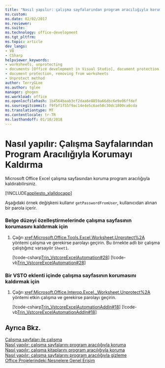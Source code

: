 ```yaml
---
title: "Nasıl yapılır: çalışma sayfalarından program aracılığıyla korumayı kaldırma | Microsoft Docs"
ms.custom: 
ms.date: 02/02/2017
ms.reviewer: 
ms.suite: 
ms.technology: office-development
ms.tgt_pltfrm: 
ms.topic: article
dev_langs:
- VB
- CSharp
helpviewer_keywords:
- worksheets, unprotecting
- documents [Office development in Visual Studio], document protection
- document protection, removing from worksheets
- Unprotect method
author: TerryGLee
ms.author: tglee
manager: ghogen
ms.workload: office
ms.openlocfilehash: 1b4564baab3cf2daa6e8859a66dbc6e9e06ffdef
ms.sourcegitcommit: f9fbf1f55f9ac14e4e5c6ae58c30dc1800ca6cda
ms.translationtype: MT
ms.contentlocale: tr-TR
ms.lasthandoff: 01/10/2018
---
```

# <a name="how-to-programmatically-remove-protection-from-worksheets"></a>Nasıl yapılır: Çalışma Sayfalarından Program Aracılığıyla Korumayı Kaldırma
  Microsoft Office Excel çalışma sayfasından koruma program aracılığıyla kaldırabilirsiniz.  
  
 [!INCLUDE[appliesto_xlalldocapp](../vsto/includes/appliesto-xlalldocapp-md.md)]  
  
 Aşağıdaki örnek değişkeni kullanır `getPasswordFromUser`, kullanıcıdan alınan bir parola içerir.  
  
### <a name="to-unprotect-a-worksheet-in-a-document-level-customization"></a>Belge düzeyi özelleştirmelerinde çalışma sayfasının korumasını kaldırmak için  
  
1.  Çağrı <xref:Microsoft.Office.Tools.Excel.Worksheet.Unprotect%2A> yöntemi çalışma ve gerekirse parolayı geçirin. Bu örnekte adlı bir çalışma çalıştığınız varsayılır `Sheet1`.  
  
     [!code-csharp[Trin_VstcoreExcelAutomation#28](../vsto/codesnippet/CSharp/Trin_VstcoreExcelAutomationCS/Sheet1.cs#28)]
     [!code-vb[Trin_VstcoreExcelAutomation#28](../vsto/codesnippet/VisualBasic/Trin_VstcoreExcelAutomation/Sheet1.vb#28)]  
  
### <a name="to-unprotect-a-worksheet-in-an-vsto-add-in"></a>Bir VSTO eklenti içinde çalışma sayfasının korumasını kaldırmak için  
  
1.  Çağrı <xref:Microsoft.Office.Interop.Excel._Worksheet.Unprotect%2A> yöntemi etkin çalışma ve gerekirse parolayı geçirin.  
  
     [!code-csharp[Trin_VstcoreExcelAutomationAddIn#18](../vsto/codesnippet/CSharp/trin_vstcoreexcelautomationaddin/ThisAddIn.cs#18)]
     [!code-vb[Trin_VstcoreExcelAutomationAddIn#18](../vsto/codesnippet/VisualBasic/trin_vstcoreexcelautomationaddin/ThisAddIn.vb#18)]  
  
## <a name="see-also"></a>Ayrıca Bkz.  
 [Çalışma sayfaları ile çalışma](../vsto/working-with-worksheets.md)   
 [Nasıl yapılır: çalışma sayfalarını program aracılığıyla koruma](../vsto/how-to-programmatically-protect-worksheets.md)   
 [Nasıl yapılır: çalışma kitaplarını program aracılığıyla koruma](../vsto/how-to-programmatically-protect-workbooks.md)   
 [Nasıl yapılır: çalışma sayfalarını program aracılığıyla gizleme](../vsto/how-to-programmatically-hide-worksheets.md)   
 [Office Projelerindeki Nesnelere Genel Erişim](../vsto/global-access-to-objects-in-office-projects.md)  
  
  